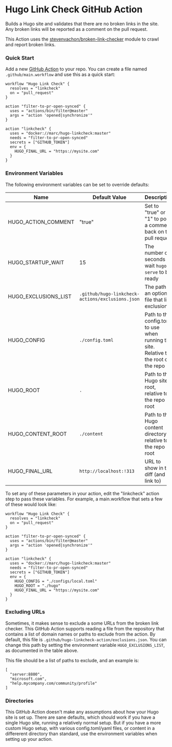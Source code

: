 # Hugo Link Check GitHub Action

Builds a Hugo site and validates that there are no broken links in the site. Any broken links will be reported as a comment on the pull request.

This Action uses the [stevenvachon/broken-link-checker](https://github.com/stevenvachon/broken-link-checker) module to crawl and report broken links.

### Quick Start

Add a new [GitHub Action](https://github.com/features/actions) to your repo. You can create a file named `.github/main.workflow` and use this as a quick start:

```hcl
workflow "Hugo Link Check" {
  resolves = "linkcheck"
  on = "pull_request"
}

action "filter-to-pr-open-synced" {
  uses = "actions/bin/filter@master"
  args = "action 'opened|synchronize'"
}

action "linkcheck" {
  uses = "docker://marc/hugo-linkcheck:master"
  needs = "filter-to-pr-open-synced"
  secrets = ["GITHUB_TOKEN"]
  env = {
    HUGO_FINAL_URL = "https://mysite.com"
  }
}
```

### Environment Variables

The following environment variables can be set to override defaults:

| Name | Default Value | Description |
|------|---------------|-------------|
| HUGO_ACTION_COMMENT | "true" | Set to "true" or "1" to post a comment back on the pull request |
| HUGO_STARTUP_WAIT | 15 | The number of seconds to wait `hugo serve` to be ready |
| HUGO_EXCLUSIONS_LIST | `.github/hugo-linkcheck-actions/exclusions.json` | The path to an optional file that lists exclusions |
| HUGO_CONFIG | `./config.toml` | Path to the config.toml to use when running the site. Relative to the root of the repo |
| HUGO_ROOT | `.` | Path to the Hugo site root, relative to the repo root |
| HUGO_CONTENT_ROOT | `./content` | Path to the Hugo content directory, relative to the repo root |
| HUGO_FINAL_URL | `http://localhost:!313` | URL to show in the diff (and link to) |

To set any of these parameters in your action, edit the "linkcheck" action step to pass these variables. For example, a main.workflow that sets a few of these would look like:

```hcl
workflow "Hugo Link Check" {
  resolves = "linkcheck"
  on = "pull_request"
}

action "filter-to-pr-open-synced" {
  uses = "actions/bin/filter@master"
  args = "action 'opened|synchronize'"
}

action "linkcheck" {
  uses = "docker://marc/hugo-linkcheck:master"
  needs = "filter-to-pr-open-synced"
  secrets = ["GITHUB_TOKEN"]
  env = {
    HUGO_CONFIG = "./configs/local.toml"
    HUGO_ROOT = "./hugo"
    HUGO_FINAL_URL = "https://mysite.com"
  }
}
```

### Excluding URLs

Sometimes, it makes sense to exclude a some URLs from the broken link checker. This GitHub Action supports reading a file from the repository that contains a list of domain names or paths to exclude from the action. By default, this file is `.github/hugo-linkcheck-action/exclusions.json`. You can change this path by setting the environment variable `HUGO_EXCLUSIONS_LIST`, as documented in the table above.

This file should be a list of paths to exclude, and an example is:

```
[
  "server:8800",
  "microsoft.com",
  "help.mycompany.com/community/profile"
]
```

### Directories

This GitHub Action doesn't make any assumptions about how your Hugo site is set up. There are sane defaults, which should work if you have a single Hugo site, running a relatively normal setup. But if you have a more custom Hugo setup, with various config.toml/yaml files, or content in a differerent directory than standard, use the environment variables when setting up your action.
